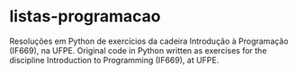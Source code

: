 # listas-programacao
Resoluções em Python de exercícios da cadeira Introdução à Programação (IF669), na UFPE.
Original code in Python written as exercises for the discipline Introduction to Programming (IF669), at UFPE.
